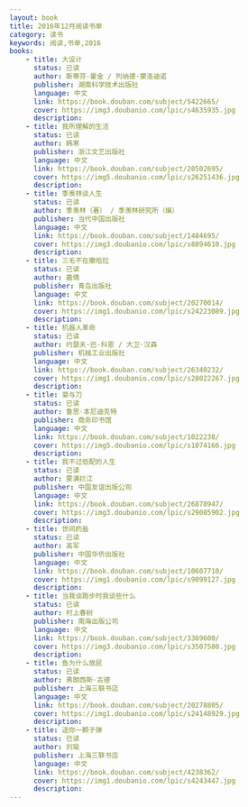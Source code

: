 ```yaml
---
layout: book
title: 2016年12月阅读书单
category: 读书
keywords: 阅读,书单,2016
books: 
    - title: 大设计
      status: 已读
      author: 斯蒂芬·霍金 / 列纳德·蒙洛迪诺
      publisher: 湖南科学技术出版社
      language: 中文
      link: https://book.douban.com/subject/5422665/           
      cover: https://img3.doubanio.com/lpic/s4635935.jpg
      description: 
    - title: 我所理解的生活
      status: 已读
      author: 韩寒
      publisher: 浙江文艺出版社
      language: 中文
      link: https://book.douban.com/subject/20502695/          
      cover: https://img5.doubanio.com/lpic/s26251436.jpg
      description: 
    - title: 季羡林谈人生
      status: 已读
      author: 季羡林（著） / 季羡林研究所（编） 
      publisher: 当代中国出版社
      language: 中文
      link: https://book.douban.com/subject/1484695/           
      cover: https://img3.doubanio.com/lpic/s8894610.jpg
      description: 
    - title: 三毛不在撒哈拉
      status: 已读
      author: 嘉倩
      publisher: 青岛出版社
      language: 中文
      link: https://book.douban.com/subject/20270014/           
      cover: https://img1.doubanio.com/lpic/s24223089.jpg
      description: 
    - title: 机器人革命
      status: 已读
      author: 约瑟夫·巴-科恩 / 大卫·汉森  
      publisher: 机械工业出版社
      language: 中文
      link: https://book.douban.com/subject/26340232/           
      cover: https://img1.doubanio.com/lpic/s28022267.jpg
      description: 
    - title: 菊与刀
      status: 已读
      author: 鲁思·本尼迪克特
      publisher: 商务印书馆
      language: 中文
      link: https://book.douban.com/subject/1022238/          
      cover: https://img5.doubanio.com/lpic/s1074166.jpg
      description: 
    - title: 我不过低配的人生
      status: 已读
      author: 雾满拦江
      publisher: 中国友谊出版公司
      language: 中文
      link: https://book.douban.com/subject/26878947/          
      cover: https://img3.doubanio.com/lpic/s29085902.jpg
      description: 
    - title: 世间的盐
      status: 已读
      author: 高军
      publisher: 中国华侨出版社
      language: 中文
      link: https://book.douban.com/subject/10607710/          
      cover: https://img1.doubanio.com/lpic/s9099127.jpg
      description: 
    - title: 当我谈跑步时我谈些什么
      status: 已读
      author: 村上春树 
      publisher: 南海出版公司
      language: 中文
      link: https://book.douban.com/subject/3369600/          
      cover: https://img3.doubanio.com/lpic/s3507580.jpg
      description: 
    - title: 鱼为什么放屁
      status: 已读
      author: 弗朗西斯·古德
      publisher: 上海三联书店
      language: 中文
      link: https://book.douban.com/subject/20278805/          
      cover: https://img1.doubanio.com/lpic/s24148929.jpg
      description: 
    - title: 送你一颗子弹
      status: 已读
      author: 刘瑜
      publisher: 上海三联书店
      language: 中文
      link: https://book.douban.com/subject/4238362/           
      cover: https://img1.doubanio.com/lpic/s4243447.jpg
      description: 
---
```





     
  
